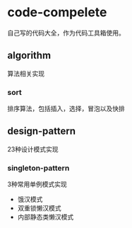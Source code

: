 # code-compelete
自己写的代码大全，作为代码工具箱使用。

## algorithm ## 

算法相关实现

### sort

排序算法，包括插入，选择，冒泡以及快排

## design-pattern

23种设计模式实现
### singleton-pattern

3种常用单例模式实现

- 饿汉模式
- 双重锁懒汉模式
- 内部静态类懒汉模式


